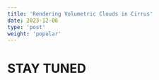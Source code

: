 ```yaml
---
title: 'Rendering Volumetric Clouds in Cirrus'
date: 2023-12-06
type: 'post'
weight: 'popular'
---
```


# STAY TUNED